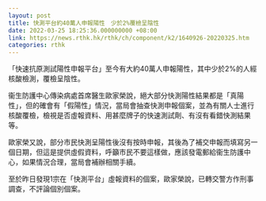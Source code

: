 ```yaml
---
layout: post
title: 快測平台約40萬人申報陽性　少於2%覆檢呈陰性
date: 2022-03-25 18:25:36.000000000 +08:00
link: https://news.rthk.hk/rthk/ch/component/k2/1640926-20220325.htm
categories: rthk
---
```


「快速抗原測試陽性申報平台」至今有大約40萬人申報陽性，其中少於2%的人經核酸檢測，覆檢呈陰性。

衞生防護中心傳染病處首席醫生歐家榮說，絕大部分快測陽性結果都是「真陽性」，但的確會有「假陽性」情況，當局會抽查快測申報個案，並為有關人士進行核酸覆檢，檢視是否虛報資料、用甚麼牌子的快速測試劑、有沒有看錯快測結果等。

歐家榮又說，部分市民快測呈陽性後沒有按時申報，其後為了補交申報而填寫另一個日期，但這是提供虛假資料，呼籲市民不要這樣做，應該發電郵給衞生防護中心，如果情況合理，當局會補辦相關手續。

至於昨日發現1宗在「快測平台」虛報資料的個案，歐家榮說，已轉交警方作刑事調查，不評論個別個案。
